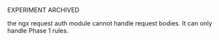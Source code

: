 EXPERIMENT ARCHIVED

the ngx request auth module cannot handle request bodies. It can only handle Phase 1 rules.
